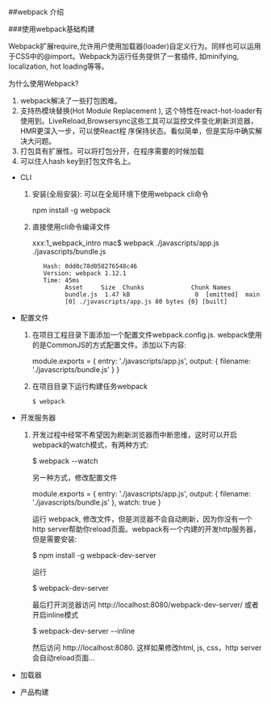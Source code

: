 ##webpack 介绍

###使用webpack基础构建

Webpack扩展require,允许用户使用加载器(loader)自定义行为。同样也可以运用于CSS中的@import。Webpack为运行任务提供了一套插件,
如minifying, localization, hot loading等等。

为什么使用Webpack? 

1. webpack解决了一些打包困难。
2. 支持热模块替换(Hot Module Replacement <HMR>), 
   这个特性在react-hot-loader有使用到。LiveReload,Browsersync这些工具可以监控文件变化刷新浏览器，HMR更深入一步，可以使React程    序保持状态。看似简单，但是实际中确实解决大问题。
3. 打包具有扩展性。可以将打包分开，在程序需要的时候加载
4. 可以住人hash key到打包文件名上。

* CLI

	1. 安装(全局安装): 可以在全局环境下使用webpack cli命令
			
		  npm install -g webpack
		  
	2. 直接使用cli命令编译文件
	
		  xxx:1_webpack_intro mac$ webpack ./javascripts/app.js ./javascripts/bundle.js
		  
              Hash: 0dd0c78d058276548c46
              Version: webpack 1.12.1
              Time: 45ms
                    Asset     Size  Chunks             Chunk Names
                    bundle.js  1.47 kB                  0  [emitted]  main
                    [0] ./javascripts/app.js 80 bytes {0} [built]


* 配置文件

	1. 在项目工程目录下面添加一个配置文件webpack.config.js. webpack使用的是CommonJS的方式配置文件。添加以下内容:
	
		  module.exports = {
             entry: './javascripts/app.js',
             output: {
    	         filename: './javascripts/bundle.js'
             }
         }
         
    2. 在项目目录下运行构建任务webpack
    
    	   $ webpack

* 开发服务器

	1. 开发过程中经常不希望因为刷新浏览器而中断思维，这时可以开启webpack的watch模式，有两种方式:
		
		  $ webpack --watch
		  
	   另一种方式，修改配置文件
	   
	      module.exports = {
             entry: './javascripts/app.js',
             output: {
    	         filename: './javascripts/bundle.js'
             },
             watch: true
          }
          
       运行 webpack, 修改文件，但是浏览器不会自动刷新，因为你没有一个http server帮助你reload页面。webpack有一个内建的开发http服务器，但是需要安装:
       
          $ npm install -g webpack-dev-server
          
       运行
          
          $ webpack-dev-server
          
       最后打开浏览器访问 http://localhost:8080/webpack-dev-server/ 或者开启inline模式
       
          $ webpack-dev-server --inline
       
       然后访问 http://localhost:8080. 这样如果修改html, js, css，http server会自动reload页面...

* 加载器
* 产品构建


